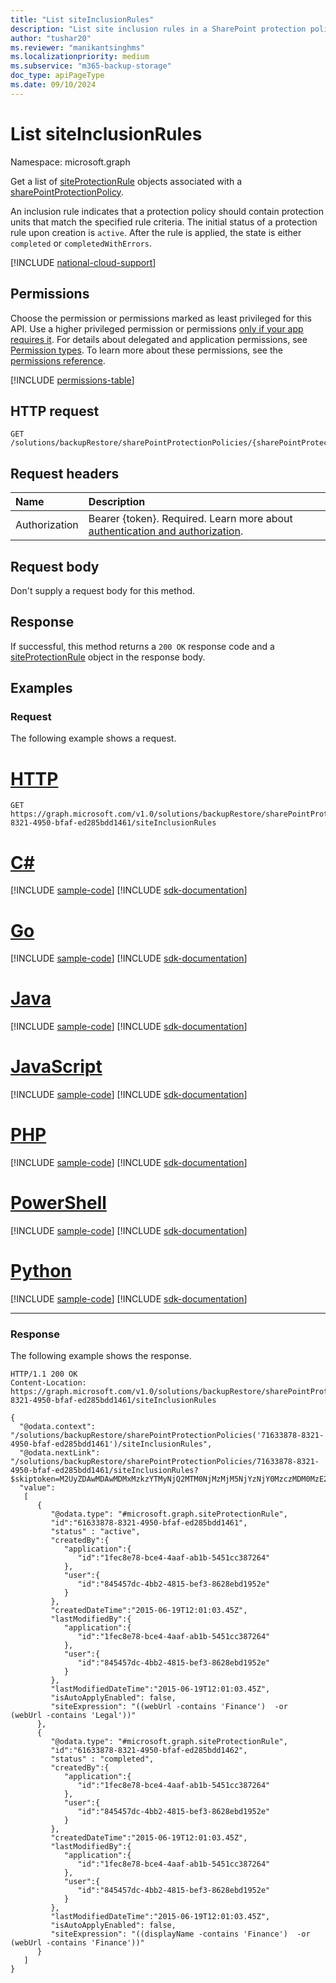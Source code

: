 ```yaml
---
title: "List siteInclusionRules"
description: "List site inclusion rules in a SharePoint protection policy."
author: "tushar20"
ms.reviewer: "manikantsinghms"
ms.localizationpriority: medium
ms.subservice: "m365-backup-storage"
doc_type: apiPageType
ms.date: 09/10/2024
---
```


# List siteInclusionRules

Namespace: microsoft.graph

Get a list of [siteProtectionRule](../resources/siteprotectionrule.md) objects associated with a [sharePointProtectionPolicy](../resources/sharepointprotectionpolicy.md).

An inclusion rule indicates that a protection policy should contain protection units that match the specified rule criteria. The initial status of a protection rule upon creation is `active`. After the rule is applied, the state is either `completed` or `completedWithErrors`.

[!INCLUDE [national-cloud-support](../../includes/global-only.md)]

## Permissions

Choose the permission or permissions marked as least privileged for this API. Use a higher privileged permission or permissions [only if your app requires it](/graph/permissions-overview#best-practices-for-using-microsoft-graph-permissions). For details about delegated and application permissions, see [Permission types](/graph/permissions-overview#permission-types). To learn more about these permissions, see the [permissions reference](/graph/permissions-reference).

<!-- { "blockType": "permissions", "name": "sharepointprotectionpolicy_list_siteinclusionrules" } -->
[!INCLUDE [permissions-table](../includes/permissions/sharepointprotectionpolicy-list-siteinclusionrules-permissions.md)]

## HTTP request

<!-- {
  "blockType": "ignored"
}
-->
``` http
GET /solutions/backupRestore/sharePointProtectionPolicies/{sharePointProtectionPolicyId}/siteInclusionRules
```

## Request headers

|Name|Description|
|:---|:---|
|Authorization|Bearer {token}. Required. Learn more about [authentication and authorization](/graph/auth/auth-concepts).|

## Request body

Don't supply a request body for this method.

## Response

If successful, this method returns a `200 OK` response code and a [siteProtectionRule](../resources/siteprotectionrule.md) object in the response body.

## Examples

### Request

The following example shows a request.

# [HTTP](#tab/http)
<!-- {
  "blockType": "request",
  "name": "sharepointprotectionpolicy_list_siteinclusionrules"
}
-->

``` http
GET https://graph.microsoft.com/v1.0/solutions/backupRestore/sharePointProtectionPolicies/71633878-8321-4950-bfaf-ed285bdd1461/siteInclusionRules
```

# [C#](#tab/csharp)
[!INCLUDE [sample-code](../includes/snippets/csharp/sharepointprotectionpolicy-list-siteinclusionrules-csharp-snippets.md)]
[!INCLUDE [sdk-documentation](../includes/snippets/snippets-sdk-documentation-link.md)]

# [Go](#tab/go)
[!INCLUDE [sample-code](../includes/snippets/go/sharepointprotectionpolicy-list-siteinclusionrules-go-snippets.md)]
[!INCLUDE [sdk-documentation](../includes/snippets/snippets-sdk-documentation-link.md)]

# [Java](#tab/java)
[!INCLUDE [sample-code](../includes/snippets/java/sharepointprotectionpolicy-list-siteinclusionrules-java-snippets.md)]
[!INCLUDE [sdk-documentation](../includes/snippets/snippets-sdk-documentation-link.md)]

# [JavaScript](#tab/javascript)
[!INCLUDE [sample-code](../includes/snippets/javascript/sharepointprotectionpolicy-list-siteinclusionrules-javascript-snippets.md)]
[!INCLUDE [sdk-documentation](../includes/snippets/snippets-sdk-documentation-link.md)]

# [PHP](#tab/php)
[!INCLUDE [sample-code](../includes/snippets/php/sharepointprotectionpolicy-list-siteinclusionrules-php-snippets.md)]
[!INCLUDE [sdk-documentation](../includes/snippets/snippets-sdk-documentation-link.md)]

# [PowerShell](#tab/powershell)
[!INCLUDE [sample-code](../includes/snippets/powershell/sharepointprotectionpolicy-list-siteinclusionrules-powershell-snippets.md)]
[!INCLUDE [sdk-documentation](../includes/snippets/snippets-sdk-documentation-link.md)]

# [Python](#tab/python)
[!INCLUDE [sample-code](../includes/snippets/python/sharepointprotectionpolicy-list-siteinclusionrules-python-snippets.md)]
[!INCLUDE [sdk-documentation](../includes/snippets/snippets-sdk-documentation-link.md)]

---

### Response

The following example shows the response.
<!-- {
  "blockType": "response",
  "truncated": true,
  "@odata.type": "Collection(microsoft.graph.siteProtectionRule)"
}
-->
``` http
HTTP/1.1 200 OK
Content-Location: https://graph.microsoft.com/v1.0/solutions/backupRestore/sharePointProtectionPolicies/71633878-8321-4950-bfaf-ed285bdd1461/siteInclusionRules

{
  "@odata.context": "/solutions/backupRestore/sharePointProtectionPolicies('71633878-8321-4950-bfaf-ed285bdd1461')/siteInclusionRules",
  "@odata.nextLink": "/solutions/backupRestore/sharePointProtectionPolicies/71633878-8321-4950-bfaf-ed285bdd1461/siteInclusionRules?$skiptoken=M2UyZDAwMDAwMDMxMzkzYTMyNjQ2MTM0NjMzMjM5NjYzNjY0MzczMDM0MzE2NTYzNjEzNzMwNjIzNjMzMzg2MjM0MzM2NDM0MzUzNDMzMzc0MDc0Njg3MjY1NjE2NDJlNzYzMjAxZThmYjY4M2Y3ODAxMDAwMDg4NjA5ODdhNzgwMTAwMDB8MTYxNjk2NDUwOTgzMg%3d%3d",
  "value":
   [
      {
         "@odata.type": "#microsoft.graph.siteProtectionRule",
         "id":"61633878-8321-4950-bfaf-ed285bdd1461",
         "status" : "active",
         "createdBy":{
            "application":{
               "id":"1fec8e78-bce4-4aaf-ab1b-5451cc387264"
            },
            "user":{
               "id":"845457dc-4bb2-4815-bef3-8628ebd1952e"
            }
         },
         "createdDateTime":"2015-06-19T12:01:03.45Z",
         "lastModifiedBy":{
            "application":{
               "id":"1fec8e78-bce4-4aaf-ab1b-5451cc387264"
            },
            "user":{
               "id":"845457dc-4bb2-4815-bef3-8628ebd1952e"
            }
         },
         "lastModifiedDateTime":"2015-06-19T12:01:03.45Z",
         "isAutoApplyEnabled": false,
         "siteExpression": "((webUrl -contains 'Finance')  -or  (webUrl -contains 'Legal'))"
      },
      {
         "@odata.type": "#microsoft.graph.siteProtectionRule",
         "id":"61633878-8321-4950-bfaf-ed285bdd1462",
         "status" : "completed",
         "createdBy":{
            "application":{
               "id":"1fec8e78-bce4-4aaf-ab1b-5451cc387264"
            },
            "user":{
               "id":"845457dc-4bb2-4815-bef3-8628ebd1952e"
            }
         },
         "createdDateTime":"2015-06-19T12:01:03.45Z",
         "lastModifiedBy":{
            "application":{
               "id":"1fec8e78-bce4-4aaf-ab1b-5451cc387264"
            },
            "user":{
               "id":"845457dc-4bb2-4815-bef3-8628ebd1952e"
            }
         },
         "lastModifiedDateTime":"2015-06-19T12:01:03.45Z",
         "isAutoApplyEnabled": false,
         "siteExpression": "((displayName -contains 'Finance')  -or  (webUrl -contains 'Finance'))"
      }
   ]
}
```
